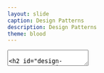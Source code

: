 ```yaml
---
layout: slide
caption: Design Patterns
description: Design Patterns
theme: blood
---
```


<section data-markdown data-separator="===" data-separator-vertical="^---$">
  <textarea data-template>

## Design Patterns
#### Design _reusable_ and _extensible_ object oriented software

===
### Introduction 

- OO Principles
  - Encapsulation
  - Abstraction
  - Inheritance
  - Polymorphism
- Interface - a contract specifying the **capabilities** that a class should provide


---

### Problems with Inheritance

- The changes to superclass may affect all subclasses
- Adding an `abstract` method to the superclass, all subclasses must implement it!

===
### Categories

| Creational | Structural  | Behavioral |
|------------|-------------|------------|
| Singleton  | Composition | Strategy   |

  </textarea>
</section>